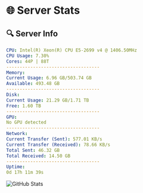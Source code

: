 # 🌐 Server Stats
## 🔍 Server Info
```yaml
CPU: Intel(R) Xeon(R) CPU E5-2699 v4 @ 1406.50MHz
CPU Usage: 7.30%
Cores: 44P | 88T
-----------------------------------
Memory:
Current Usage: 6.96 GB/503.74 GB
Available: 493.48 GB
-----------------------------------
Disk:
Current Usage: 21.29 GB/1.71 TB
Free: 1.60 TB
-----------------------------------
GPU:
No GPU detected
-----------------------------------
Network:
Current Transfer (Sent): 577.01 KB/s
Current Transfer (Received): 78.66 KB/s
Total Sent: 46.32 GB
Total Received: 14.50 GB
-----------------------------------
Uptime:
0d 17h 11m 39s
```
![GitHub Stats](https://img.shields.io/badge/Updated-2025-04-20_10:20:27-blue)